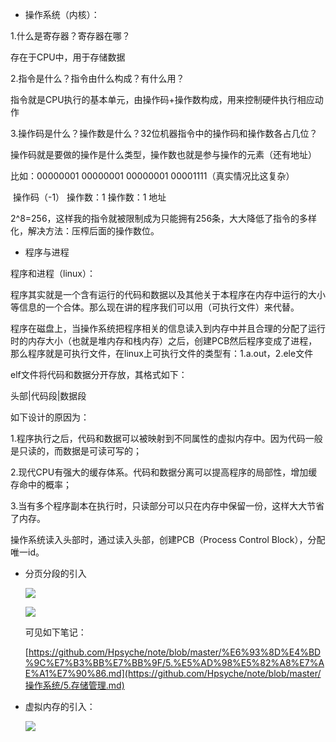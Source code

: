 * 操作系统（内核）：

1.什么是寄存器？寄存器在哪？

存在于CPU中，用于存储数据

2.指令是什么？指令由什么构成？有什么用？

指令就是CPU执行的基本单元，由操作码+操作数构成，用来控制硬件执行相应动作

3.操作码是什么？操作数是什么？32位机器指令中的操作码和操作数各占几位？

操作码就是要做的操作是什么类型，操作数也就是参与操作的元素（还有地址）

比如：00000001 00000001 00000001 00001111（真实情况比这复杂）

​			操作码（-1） 操作数：1  操作数：1   地址

2^8=256，这样我的指令就被限制成为只能拥有256条，大大降低了指令的多样化，解决方法：压榨后面的操作数位。

* 程序与进程

程序和进程（linux）：

程序其实就是一个含有运行的代码和数据以及其他关于本程序在内存中运行的大小等信息的一个合体。那么现在讲的程序我们可以用（可执行文件）来代替。

程序在磁盘上，当操作系统把程序相关的信息读入到内存中并且合理的分配了运行时的内存大小（也就是堆内存和栈内存）之后，创建PCB然后程序变成了进程，那么程序就是可执行文件，在linux上可执行文件的类型有：1.a.out，2.ele文件

elf文件将代码和数据分开存放，其格式如下：

头部|代码段|数据段

如下设计的原因为：

1.程序执行之后，代码和数据可以被映射到不同属性的虚拟内存中。因为代码一般是只读的，而数据是可读可写的；

2.现代CPU有强大的缓存体系。代码和数据分离可以提高程序的局部性，增加缓存命中的概率；

3.当有多个程序副本在执行时，只读部分可以只在内存中保留一份，这样大大节省了内存。

操作系统读入头部时，通过读入头部，创建PCB（Process Control Block），分配唯一id。	

* 分页分段的引入

  ![](/media/hpsyche/_dde_data/note/javase/pict/分页分段1.png)

  ![](/media/hpsyche/_dde_data/note/javase/pict/分页分段.png)

  可见如下笔记：
  
  [https://github.com/Hpsyche/note/blob/master/%E6%93%8D%E4%BD%9C%E7%B3%BB%E7%BB%9F/5.%E5%AD%98%E5%82%A8%E7%AE%A1%E7%90%86.md](https://github.com/Hpsyche/note/blob/master/操作系统/5.存储管理.md)

* 虚拟内存的引入：

  ![](/media/hpsyche/_dde_data/note/javase/pict/虚拟内存的引入.png)



